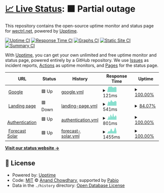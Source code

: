 # [📈 Live Status](https://status.wectrl.net): <!--live status--> **🟧 Partial outage**

This repository contains the open-source uptime monitor and status page for [wectrl.net](https://wectrl.net), powered by [Upptime](https://github.com/upptime/upptime).

[![Uptime CI](https://github.com/wectrl-net/upptime/workflows/Uptime%20CI/badge.svg)](https://github.com/wectrl-net/upptime/actions?query=workflow%3A%22Uptime+CI%22)
[![Response Time CI](https://github.com/wectrl-net/upptime/workflows/Response%20Time%20CI/badge.svg)](https://github.com/wectrl-net/upptime/actions?query=workflow%3A%22Response+Time+CI%22)
[![Graphs CI](https://github.com/wectrl-net/upptime/workflows/Graphs%20CI/badge.svg)](https://github.com/wectrl-net/upptime/actions?query=workflow%3A%22Graphs+CI%22)
[![Static Site CI](https://github.com/wectrl-net/upptime/workflows/Static%20Site%20CI/badge.svg)](https://github.com/wectrl-net/upptime/actions?query=workflow%3A%22Static+Site+CI%22)
[![Summary CI](https://github.com/wectrl-net/upptime/workflows/Summary%20CI/badge.svg)](https://github.com/wectrl-net/upptime/actions?query=workflow%3A%22Summary+CI%22)

With [Upptime](https://upptime.js.org), you can get your own unlimited and free uptime monitor and status page, powered entirely by a GitHub repository. We use [Issues](https://github.com/wectrl-net/upptime/issues) as incident reports, [Actions](https://github.com/wectrl-net/upptime/actions) as uptime monitors, and [Pages](https://status.wectrl.net) for the status page.

<!--start: status pages-->
<!-- This summary is generated by Upptime (https://github.com/upptime/upptime) -->
<!-- Do not edit this manually, your changes will be overwritten -->
<!-- prettier-ignore -->
| URL | Status | History | Response Time | Uptime |
| --- | ------ | ------- | ------------- | ------ |
| <img alt="" src="https://www.google.com/favicon.ico" height="13"> [Google](https://www.google.com) | 🟩 Up | [google.yml](https://github.com/wectrl-net/upptime/commits/HEAD/history/google.yml) | <details><summary><img alt="Response time graph" src="./graphs/google/response-time-week.png" height="20"> 121ms</summary><br><a href="https://status.wectrl.net/history/google"><img alt="Response time 105" src="https://img.shields.io/endpoint?url=https%3A%2F%2Fraw.githubusercontent.com%2Fwectrl-net%2Fupptime%2FHEAD%2Fapi%2Fgoogle%2Fresponse-time.json"></a><br><a href="https://status.wectrl.net/history/google"><img alt="24-hour response time 275" src="https://img.shields.io/endpoint?url=https%3A%2F%2Fraw.githubusercontent.com%2Fwectrl-net%2Fupptime%2FHEAD%2Fapi%2Fgoogle%2Fresponse-time-day.json"></a><br><a href="https://status.wectrl.net/history/google"><img alt="7-day response time 121" src="https://img.shields.io/endpoint?url=https%3A%2F%2Fraw.githubusercontent.com%2Fwectrl-net%2Fupptime%2FHEAD%2Fapi%2Fgoogle%2Fresponse-time-week.json"></a><br><a href="https://status.wectrl.net/history/google"><img alt="30-day response time 108" src="https://img.shields.io/endpoint?url=https%3A%2F%2Fraw.githubusercontent.com%2Fwectrl-net%2Fupptime%2FHEAD%2Fapi%2Fgoogle%2Fresponse-time-month.json"></a><br><a href="https://status.wectrl.net/history/google"><img alt="1-year response time 105" src="https://img.shields.io/endpoint?url=https%3A%2F%2Fraw.githubusercontent.com%2Fwectrl-net%2Fupptime%2FHEAD%2Fapi%2Fgoogle%2Fresponse-time-year.json"></a></details> | <details><summary><a href="https://status.wectrl.net/history/google">100.00%</a></summary><a href="https://status.wectrl.net/history/google"><img alt="All-time uptime 100.00%" src="https://img.shields.io/endpoint?url=https%3A%2F%2Fraw.githubusercontent.com%2Fwectrl-net%2Fupptime%2FHEAD%2Fapi%2Fgoogle%2Fuptime.json"></a><br><a href="https://status.wectrl.net/history/google"><img alt="24-hour uptime 100.00%" src="https://img.shields.io/endpoint?url=https%3A%2F%2Fraw.githubusercontent.com%2Fwectrl-net%2Fupptime%2FHEAD%2Fapi%2Fgoogle%2Fuptime-day.json"></a><br><a href="https://status.wectrl.net/history/google"><img alt="7-day uptime 100.00%" src="https://img.shields.io/endpoint?url=https%3A%2F%2Fraw.githubusercontent.com%2Fwectrl-net%2Fupptime%2FHEAD%2Fapi%2Fgoogle%2Fuptime-week.json"></a><br><a href="https://status.wectrl.net/history/google"><img alt="30-day uptime 100.00%" src="https://img.shields.io/endpoint?url=https%3A%2F%2Fraw.githubusercontent.com%2Fwectrl-net%2Fupptime%2FHEAD%2Fapi%2Fgoogle%2Fuptime-month.json"></a><br><a href="https://status.wectrl.net/history/google"><img alt="1-year uptime 100.00%" src="https://img.shields.io/endpoint?url=https%3A%2F%2Fraw.githubusercontent.com%2Fwectrl-net%2Fupptime%2FHEAD%2Fapi%2Fgoogle%2Fuptime-year.json"></a></details>
| <img alt="" src="https://icons.duckduckgo.com/ip3/wectrl.net.ico" height="13"> [Landing page](https://wectrl.net) | 🟥 Down | [landing-page.yml](https://github.com/wectrl-net/upptime/commits/HEAD/history/landing-page.yml) | <details><summary><img alt="Response time graph" src="./graphs/landing-page/response-time-week.png" height="20"> 541ms</summary><br><a href="https://status.wectrl.net/history/landing-page"><img alt="Response time 604" src="https://img.shields.io/endpoint?url=https%3A%2F%2Fraw.githubusercontent.com%2Fwectrl-net%2Fupptime%2FHEAD%2Fapi%2Flanding-page%2Fresponse-time.json"></a><br><a href="https://status.wectrl.net/history/landing-page"><img alt="24-hour response time 0" src="https://img.shields.io/endpoint?url=https%3A%2F%2Fraw.githubusercontent.com%2Fwectrl-net%2Fupptime%2FHEAD%2Fapi%2Flanding-page%2Fresponse-time-day.json"></a><br><a href="https://status.wectrl.net/history/landing-page"><img alt="7-day response time 541" src="https://img.shields.io/endpoint?url=https%3A%2F%2Fraw.githubusercontent.com%2Fwectrl-net%2Fupptime%2FHEAD%2Fapi%2Flanding-page%2Fresponse-time-week.json"></a><br><a href="https://status.wectrl.net/history/landing-page"><img alt="30-day response time 548" src="https://img.shields.io/endpoint?url=https%3A%2F%2Fraw.githubusercontent.com%2Fwectrl-net%2Fupptime%2FHEAD%2Fapi%2Flanding-page%2Fresponse-time-month.json"></a><br><a href="https://status.wectrl.net/history/landing-page"><img alt="1-year response time 604" src="https://img.shields.io/endpoint?url=https%3A%2F%2Fraw.githubusercontent.com%2Fwectrl-net%2Fupptime%2FHEAD%2Fapi%2Flanding-page%2Fresponse-time-year.json"></a></details> | <details><summary><a href="https://status.wectrl.net/history/landing-page">84.07%</a></summary><a href="https://status.wectrl.net/history/landing-page"><img alt="All-time uptime 96.63%" src="https://img.shields.io/endpoint?url=https%3A%2F%2Fraw.githubusercontent.com%2Fwectrl-net%2Fupptime%2FHEAD%2Fapi%2Flanding-page%2Fuptime.json"></a><br><a href="https://status.wectrl.net/history/landing-page"><img alt="24-hour uptime 0.00%" src="https://img.shields.io/endpoint?url=https%3A%2F%2Fraw.githubusercontent.com%2Fwectrl-net%2Fupptime%2FHEAD%2Fapi%2Flanding-page%2Fuptime-day.json"></a><br><a href="https://status.wectrl.net/history/landing-page"><img alt="7-day uptime 84.07%" src="https://img.shields.io/endpoint?url=https%3A%2F%2Fraw.githubusercontent.com%2Fwectrl-net%2Fupptime%2FHEAD%2Fapi%2Flanding-page%2Fuptime-week.json"></a><br><a href="https://status.wectrl.net/history/landing-page"><img alt="30-day uptime 94.95%" src="https://img.shields.io/endpoint?url=https%3A%2F%2Fraw.githubusercontent.com%2Fwectrl-net%2Fupptime%2FHEAD%2Fapi%2Flanding-page%2Fuptime-month.json"></a><br><a href="https://status.wectrl.net/history/landing-page"><img alt="1-year uptime 96.63%" src="https://img.shields.io/endpoint?url=https%3A%2F%2Fraw.githubusercontent.com%2Fwectrl-net%2Fupptime%2FHEAD%2Fapi%2Flanding-page%2Fuptime-year.json"></a></details>
| <img alt="" src="https://icons.duckduckgo.com/ip3/auth.wectrl.net.ico" height="13"> [Authentication](https://auth.wectrl.net) | 🟩 Up | [authentication.yml](https://github.com/wectrl-net/upptime/commits/HEAD/history/authentication.yml) | <details><summary><img alt="Response time graph" src="./graphs/authentication/response-time-week.png" height="20"> 801ms</summary><br><a href="https://status.wectrl.net/history/authentication"><img alt="Response time 1370" src="https://img.shields.io/endpoint?url=https%3A%2F%2Fraw.githubusercontent.com%2Fwectrl-net%2Fupptime%2FHEAD%2Fapi%2Fauthentication%2Fresponse-time.json"></a><br><a href="https://status.wectrl.net/history/authentication"><img alt="24-hour response time 607" src="https://img.shields.io/endpoint?url=https%3A%2F%2Fraw.githubusercontent.com%2Fwectrl-net%2Fupptime%2FHEAD%2Fapi%2Fauthentication%2Fresponse-time-day.json"></a><br><a href="https://status.wectrl.net/history/authentication"><img alt="7-day response time 801" src="https://img.shields.io/endpoint?url=https%3A%2F%2Fraw.githubusercontent.com%2Fwectrl-net%2Fupptime%2FHEAD%2Fapi%2Fauthentication%2Fresponse-time-week.json"></a><br><a href="https://status.wectrl.net/history/authentication"><img alt="30-day response time 1057" src="https://img.shields.io/endpoint?url=https%3A%2F%2Fraw.githubusercontent.com%2Fwectrl-net%2Fupptime%2FHEAD%2Fapi%2Fauthentication%2Fresponse-time-month.json"></a><br><a href="https://status.wectrl.net/history/authentication"><img alt="1-year response time 1370" src="https://img.shields.io/endpoint?url=https%3A%2F%2Fraw.githubusercontent.com%2Fwectrl-net%2Fupptime%2FHEAD%2Fapi%2Fauthentication%2Fresponse-time-year.json"></a></details> | <details><summary><a href="https://status.wectrl.net/history/authentication">100.00%</a></summary><a href="https://status.wectrl.net/history/authentication"><img alt="All-time uptime 98.48%" src="https://img.shields.io/endpoint?url=https%3A%2F%2Fraw.githubusercontent.com%2Fwectrl-net%2Fupptime%2FHEAD%2Fapi%2Fauthentication%2Fuptime.json"></a><br><a href="https://status.wectrl.net/history/authentication"><img alt="24-hour uptime 100.00%" src="https://img.shields.io/endpoint?url=https%3A%2F%2Fraw.githubusercontent.com%2Fwectrl-net%2Fupptime%2FHEAD%2Fapi%2Fauthentication%2Fuptime-day.json"></a><br><a href="https://status.wectrl.net/history/authentication"><img alt="7-day uptime 100.00%" src="https://img.shields.io/endpoint?url=https%3A%2F%2Fraw.githubusercontent.com%2Fwectrl-net%2Fupptime%2FHEAD%2Fapi%2Fauthentication%2Fuptime-week.json"></a><br><a href="https://status.wectrl.net/history/authentication"><img alt="30-day uptime 98.53%" src="https://img.shields.io/endpoint?url=https%3A%2F%2Fraw.githubusercontent.com%2Fwectrl-net%2Fupptime%2FHEAD%2Fapi%2Fauthentication%2Fuptime-month.json"></a><br><a href="https://status.wectrl.net/history/authentication"><img alt="1-year uptime 98.48%" src="https://img.shields.io/endpoint?url=https%3A%2F%2Fraw.githubusercontent.com%2Fwectrl-net%2Fupptime%2FHEAD%2Fapi%2Fauthentication%2Fuptime-year.json"></a></details>
| <img alt="" src="https://icons.duckduckgo.com/ip3/forecast.solar.ico" height="13"> [Forecast Solar](https://forecast.solar/) | 🟩 Up | [forecast-solar.yml](https://github.com/wectrl-net/upptime/commits/HEAD/history/forecast-solar.yml) | <details><summary><img alt="Response time graph" src="./graphs/forecast-solar/response-time-week.png" height="20"> 1455ms</summary><br><a href="https://status.wectrl.net/history/forecast-solar"><img alt="Response time 1212" src="https://img.shields.io/endpoint?url=https%3A%2F%2Fraw.githubusercontent.com%2Fwectrl-net%2Fupptime%2FHEAD%2Fapi%2Fforecast-solar%2Fresponse-time.json"></a><br><a href="https://status.wectrl.net/history/forecast-solar"><img alt="24-hour response time 1027" src="https://img.shields.io/endpoint?url=https%3A%2F%2Fraw.githubusercontent.com%2Fwectrl-net%2Fupptime%2FHEAD%2Fapi%2Fforecast-solar%2Fresponse-time-day.json"></a><br><a href="https://status.wectrl.net/history/forecast-solar"><img alt="7-day response time 1455" src="https://img.shields.io/endpoint?url=https%3A%2F%2Fraw.githubusercontent.com%2Fwectrl-net%2Fupptime%2FHEAD%2Fapi%2Fforecast-solar%2Fresponse-time-week.json"></a><br><a href="https://status.wectrl.net/history/forecast-solar"><img alt="30-day response time 1184" src="https://img.shields.io/endpoint?url=https%3A%2F%2Fraw.githubusercontent.com%2Fwectrl-net%2Fupptime%2FHEAD%2Fapi%2Fforecast-solar%2Fresponse-time-month.json"></a><br><a href="https://status.wectrl.net/history/forecast-solar"><img alt="1-year response time 1212" src="https://img.shields.io/endpoint?url=https%3A%2F%2Fraw.githubusercontent.com%2Fwectrl-net%2Fupptime%2FHEAD%2Fapi%2Fforecast-solar%2Fresponse-time-year.json"></a></details> | <details><summary><a href="https://status.wectrl.net/history/forecast-solar">100.00%</a></summary><a href="https://status.wectrl.net/history/forecast-solar"><img alt="All-time uptime 100.00%" src="https://img.shields.io/endpoint?url=https%3A%2F%2Fraw.githubusercontent.com%2Fwectrl-net%2Fupptime%2FHEAD%2Fapi%2Fforecast-solar%2Fuptime.json"></a><br><a href="https://status.wectrl.net/history/forecast-solar"><img alt="24-hour uptime 100.00%" src="https://img.shields.io/endpoint?url=https%3A%2F%2Fraw.githubusercontent.com%2Fwectrl-net%2Fupptime%2FHEAD%2Fapi%2Fforecast-solar%2Fuptime-day.json"></a><br><a href="https://status.wectrl.net/history/forecast-solar"><img alt="7-day uptime 100.00%" src="https://img.shields.io/endpoint?url=https%3A%2F%2Fraw.githubusercontent.com%2Fwectrl-net%2Fupptime%2FHEAD%2Fapi%2Fforecast-solar%2Fuptime-week.json"></a><br><a href="https://status.wectrl.net/history/forecast-solar"><img alt="30-day uptime 100.00%" src="https://img.shields.io/endpoint?url=https%3A%2F%2Fraw.githubusercontent.com%2Fwectrl-net%2Fupptime%2FHEAD%2Fapi%2Fforecast-solar%2Fuptime-month.json"></a><br><a href="https://status.wectrl.net/history/forecast-solar"><img alt="1-year uptime 100.00%" src="https://img.shields.io/endpoint?url=https%3A%2F%2Fraw.githubusercontent.com%2Fwectrl-net%2Fupptime%2FHEAD%2Fapi%2Fforecast-solar%2Fuptime-year.json"></a></details>

<!--end: status pages-->

[**Visit our status website →**](https://status.wectrl.net)

## 📄 License

- Powered by: [Upptime](https://github.com/upptime/upptime)
- Code: [MIT](./LICENSE) © [Anand Chowdhary](https://anandchowdhary.com), supported by [Pabio](https://pabio.com)
- Data in the `./history` directory: [Open Database License](https://opendatacommons.org/licenses/odbl/1-0/)
